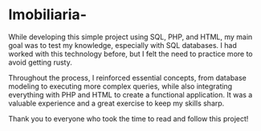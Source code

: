 # Imobiliaria-

While developing this simple project using SQL, PHP, and HTML, my main goal was to test my knowledge, especially with SQL databases. I had worked with this technology before, but I felt the need to practice more to avoid getting rusty.

Throughout the process, I reinforced essential concepts, from database modeling to executing more complex queries, while also integrating everything with PHP and HTML to create a functional application. It was a valuable experience and a great exercise to keep my skills sharp.

Thank you to everyone who took the time to read and follow this project!

